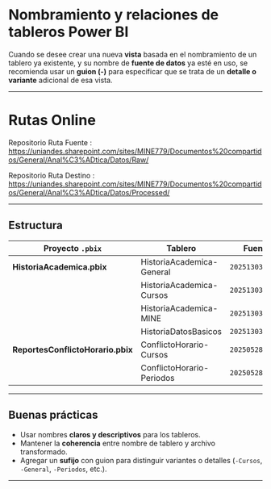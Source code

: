 # Nombramiento y relaciones de tableros Power BI

Cuando se desee crear una nueva **vista** basada en el nombramiento de un tablero ya existente, y su nombre de **fuente de datos** ya esté en uso, 
se recomienda usar un **guion (-)** para especificar que se trata de un **detalle o variante** adicional de esa vista.  

---

# Rutas Online
Repositorio Ruta Fuente : https://uniandes.sharepoint.com/sites/MINE779/Documentos%20compartidos/General/Anal%C3%ADtica/Datos/Raw/

Repositorio Ruta Destino : https://uniandes.sharepoint.com/sites/MINE779/Documentos%20compartidos/General/Anal%C3%ADtica/Datos/Processed/

---

## Estructura

| Proyecto `.pbix`                  | Tablero                    | Fuente de datos (`Power Query Editor`)         |
|-----------------------------------|----------------------------|-----------------------------------------------|
| **HistoriaAcademica.pbix**        | HistoriaAcademica-General  | `20251303_Transformado_HistoriaAcademica`     |
|                                   | HistoriaAcademica-Cursos   | `20251303_Transformado_HistoriaAcademica`     |
|                                   | HistoriaAcademica-MINE     | `20251303_Transformado_HistoriaAcademica`     |
|                                   | HistoriaDatosBasicos       | `20251303_Transformado_HistoriaDatosBasicos`  |
| **ReportesConflictoHorario.pbix** | ConflictoHorario-Cursos    | `20250528_Transformado_ConflictoHorario`      |
|                                   | ConflictoHorario-Periodos  | `20250528_Transformado_ConflictoHorario`      |

---

## Buenas prácticas

- Usar nombres **claros y descriptivos** para los tableros.
- Mantener la **coherencia** entre nombre de tablero y archivo transformado.
- Agregar un **sufijo** con guion para distinguir variantes o detalles (`-Cursos`, `-General`, `-Periodos`, etc.).

---